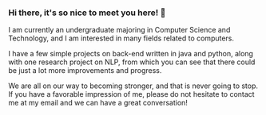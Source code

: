 ### Hi there, it's so nice to meet you here! 👋
I am currently an undergraduate majoring in Computer Science and Technology, and I am interested in many fields related to computers.

I have a few simple projects on back-end written in java and python, along with one research project on NLP, from which you can see that there could be just a lot more improvements and progress.

We are all on our way to becoming stronger, and that is never going to stop. If you have a favorable impression of me, please do not hesitate to contact me at my email and we can have a great conversation!
<!--
**EvanTheBoy/EvanTheBoy** is a ✨ _special_ ✨ repository because its `README.md` (this file) appears on your GitHub profile.

Here are some ideas to get you started:

- 🔭 I’m currently working on ...
- 🌱 I’m currently learning ...
- 👯 I’m looking to collaborate on ...
- 🤔 I’m looking for help with ...
- 💬 Ask me about ...
- 📫 How to reach me: ...
- 😄 Pronouns: ...
- ⚡ Fun fact: ...
-->
